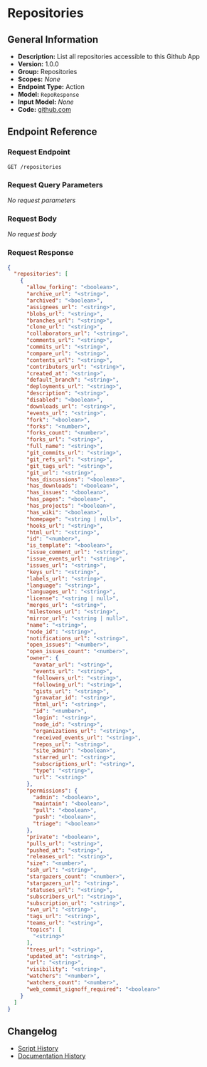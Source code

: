 <!-- BEGIN GENERATED CONTENT -->
# Repositories

## General Information

- **Description:** List all repositories accessible to this Github App
- **Version:** 1.0.0
- **Group:** Repositories
- **Scopes:** _None_
- **Endpoint Type:** Action
- **Model:** `RepoResponse`
- **Input Model:** _None_
- **Code:** [github.com](https://github.com/NangoHQ/integration-templates/tree/main/integrations/github-app/actions/repositories.ts)


## Endpoint Reference

### Request Endpoint

`GET /repositories`

### Request Query Parameters

_No request parameters_

### Request Body

_No request body_

### Request Response

```json
{
  "repositories": [
    {
      "allow_forking": "<boolean>",
      "archive_url": "<string>",
      "archived": "<boolean>",
      "assignees_url": "<string>",
      "blobs_url": "<string>",
      "branches_url": "<string>",
      "clone_url": "<string>",
      "collaborators_url": "<string>",
      "comments_url": "<string>",
      "commits_url": "<string>",
      "compare_url": "<string>",
      "contents_url": "<string>",
      "contributors_url": "<string>",
      "created_at": "<string>",
      "default_branch": "<string>",
      "deployments_url": "<string>",
      "description": "<string>",
      "disabled": "<boolean>",
      "downloads_url": "<string>",
      "events_url": "<string>",
      "fork": "<boolean>",
      "forks": "<number>",
      "forks_count": "<number>",
      "forks_url": "<string>",
      "full_name": "<string>",
      "git_commits_url": "<string>",
      "git_refs_url": "<string>",
      "git_tags_url": "<string>",
      "git_url": "<string>",
      "has_discussions": "<boolean>",
      "has_downloads": "<boolean>",
      "has_issues": "<boolean>",
      "has_pages": "<boolean>",
      "has_projects": "<boolean>",
      "has_wiki": "<boolean>",
      "homepage": "<string | null>",
      "hooks_url": "<string>",
      "html_url": "<string>",
      "id": "<number>",
      "is_template": "<boolean>",
      "issue_comment_url": "<string>",
      "issue_events_url": "<string>",
      "issues_url": "<string>",
      "keys_url": "<string>",
      "labels_url": "<string>",
      "language": "<string>",
      "languages_url": "<string>",
      "license": "<string | null>",
      "merges_url": "<string>",
      "milestones_url": "<string>",
      "mirror_url": "<string | null>",
      "name": "<string>",
      "node_id": "<string>",
      "notifications_url": "<string>",
      "open_issues": "<number>",
      "open_issues_count": "<number>",
      "owner": {
        "avatar_url": "<string>",
        "events_url": "<string>",
        "followers_url": "<string>",
        "following_url": "<string>",
        "gists_url": "<string>",
        "gravatar_id": "<string>",
        "html_url": "<string>",
        "id": "<number>",
        "login": "<string>",
        "node_id": "<string>",
        "organizations_url": "<string>",
        "received_events_url": "<string>",
        "repos_url": "<string>",
        "site_admin": "<boolean>",
        "starred_url": "<string>",
        "subscriptions_url": "<string>",
        "type": "<string>",
        "url": "<string>"
      },
      "permissions": {
        "admin": "<boolean>",
        "maintain": "<boolean>",
        "pull": "<boolean>",
        "push": "<boolean>",
        "triage": "<boolean>"
      },
      "private": "<boolean>",
      "pulls_url": "<string>",
      "pushed_at": "<string>",
      "releases_url": "<string>",
      "size": "<number>",
      "ssh_url": "<string>",
      "stargazers_count": "<number>",
      "stargazers_url": "<string>",
      "statuses_url": "<string>",
      "subscribers_url": "<string>",
      "subscription_url": "<string>",
      "svn_url": "<string>",
      "tags_url": "<string>",
      "teams_url": "<string>",
      "topics": [
        "<string>"
      ],
      "trees_url": "<string>",
      "updated_at": "<string>",
      "url": "<string>",
      "visibility": "<string>",
      "watchers": "<number>",
      "watchers_count": "<number>",
      "web_commit_signoff_required": "<boolean>"
    }
  ]
}
```

## Changelog

- [Script History](https://github.com/NangoHQ/integration-templates/commits/main/integrations/github-app/actions/repositories.ts)
- [Documentation History](https://github.com/NangoHQ/integration-templates/commits/main/integrations/github-app/actions/repositories.md)

<!-- END  GENERATED CONTENT -->

